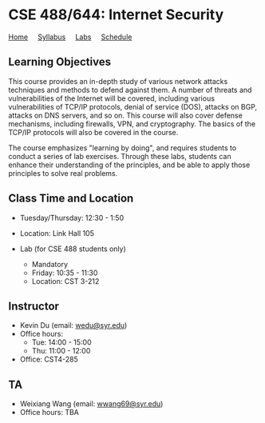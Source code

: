 # CSE 488/644: Internet Security

[Home](./index.md) &nbsp;&nbsp;&nbsp; [Syllabus](./syllabus.md)  &nbsp;&nbsp;&nbsp; [Labs](./labs.md) &nbsp;&nbsp;&nbsp; [Schedule](./schedule.md)

## Learning Objectives

This course provides an in-depth study of various network attacks techniques
and methods to defend against them. A number of threats and vulnerabilities of
the Internet will be covered, including various vulnerabilities of TCP/IP
protocols, denial of service (DOS), attacks on BGP, attacks on DNS servers,
and so on. This course will also cover defense mechanisms, 
including firewalls, VPN, and cryptography.
The basics of the TCP/IP protocols will also be covered in the course.

The course emphasizes "learning by doing",
and requires students to conduct a series of lab exercises. Through these labs,
students can enhance their understanding of the principles, and be able to
apply those principles to solve real problems.


## Class Time and Location
  - Tuesday/Thursday: 12:30 - 1:50
  - Location: Link Hall 105

  - Lab (for CSE 488 students only)
    - Mandatory 
    - Friday: 10:35 - 11:30 
    - Location: CST 3-212

## Instructor
  - Kevin Du (email: wedu@syr.edu)
  - Office hours:
      - Tue: 14:00 - 15:00 
      - Thu: 11:00 - 12:00 
  - Office: CST4-285

## TA
  - Weixiang Wang (email: wwang69@syr.edu)
  - Office hours: TBA

